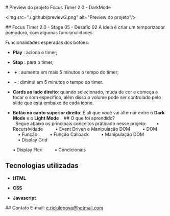 # Preview do projeto Focus Timer 2.0 - DarkMode

 <img src="./.github/preview2.png" alt="Preview do projeto"/>

## Focus Timer 2.0 - Stage 05 - Desafio 02
A ideia é criar um temporizador pomodoro, com algumas funcionalidades.

Funcionalidades esperadas dos botões:

- **Play**  : aciona o timer;
- **Stop**  : para o timer;
- ​    **\+**    : aumenta em mais 5 minutos o tempo do timer;
- ​    **\-**    : diminui em 5 minutos o tempo do timer.
- **Cards ao lado direito**: quando selecionado, muda de cor e começa a tocar o som específico, além disso o volume pode ser controlado pelo slide que está embaixo de cada ícone.
- **Botão no canto superior direito**: É ali que você vai alternar entre o **Dark Mode** e o **Light Mode**
   
 ## O que foi aprendido?
   Segue abaixo os principais conceitos práticado nesse projeto:
   
     • Recursividade
     
     • Event Driven e Manipulação DOM
     
     • DOM
     
     • Função
     
     • Função Callback
     
     • Manipulação DOM
     
     • Display Grid

     • Display Flex
     
     • Condicionais
   

## Tecnologias utilizadas

- **HTML**

- **CSS**

- **Javascript**


 ## Contato
 E-mail: e.rickilopova@hotmail.com
